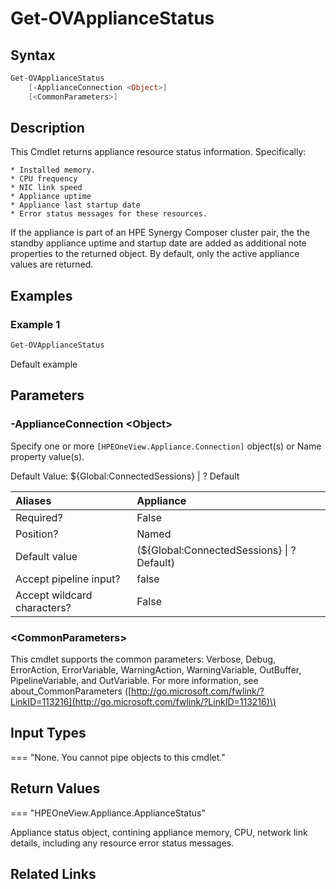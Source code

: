 ﻿---
description: Get the appliance status.
---

# Get-OVApplianceStatus

## Syntax

```powershell
Get-OVApplianceStatus
    [-ApplianceConnection <Object>]
    [<CommonParameters>]
```

## Description

This Cmdlet returns appliance resource status information.  Specifically:

	* Installed memory.
	* CPU frequency
	* NIC link speed
	* Appliance uptime
	* Appliance last startup date
	* Error status messages for these resources.

If the appliance is part of an HPE Synergy Composer cluster pair, the the standby appliance uptime and startup date are added as additional note properties to the returned object.  By default, only the active appliance values are returned.

## Examples

###  Example 1 

```powershell
Get-OVApplianceStatus

```

Default example

## Parameters

### -ApplianceConnection &lt;Object&gt;

Specify one or more `[HPEOneView.Appliance.Connection]` object(s) or Name property value(s).

Default Value: ${Global:ConnectedSessions} | ? Default

| Aliases | Appliance |
| :--- | :--- |
| Required? | False |
| Position? | Named |
| Default value | (${Global:ConnectedSessions} &vert; ? Default) |
| Accept pipeline input? | false |
| Accept wildcard characters? | False |

### &lt;CommonParameters&gt;

This cmdlet supports the common parameters: Verbose, Debug, ErrorAction, ErrorVariable, WarningAction, WarningVariable, OutBuffer, PipelineVariable, and OutVariable. For more information, see about\_CommonParameters \([http://go.microsoft.com/fwlink/?LinkID=113216](http://go.microsoft.com/fwlink/?LinkID=113216)\)

## Input Types

=== "None.  You cannot pipe objects to this cmdlet."
 

 

## Return Values

=== "HPEOneView.Appliance.ApplianceStatus"
 
Appliance status object, contining appliance memory, CPU, network link details, including any resource error status messages.

 

## Related Links

